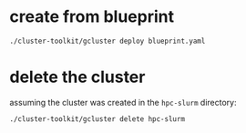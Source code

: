 

# create from blueprint

```
./cluster-toolkit/gcluster deploy blueprint.yaml
```


# delete the cluster

assuming the cluster was created in the `hpc-slurm` directory:

```
./cluster-toolkit/gcluster delete hpc-slurm
```